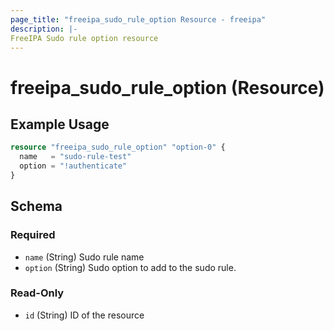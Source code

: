 ```yaml
---
page_title: "freeipa_sudo_rule_option Resource - freeipa"
description: |-
FreeIPA Sudo rule option resource
---
```


# freeipa_sudo_rule_option (Resource)



## Example Usage

```terraform
resource "freeipa_sudo_rule_option" "option-0" {
  name   = "sudo-rule-test"
  option = "!authenticate"
}
```




<!-- schema generated by tfplugindocs -->
## Schema

### Required

- `name` (String) Sudo rule name
- `option` (String) Sudo option to add to the sudo rule.

### Read-Only

- `id` (String) ID of the resource
